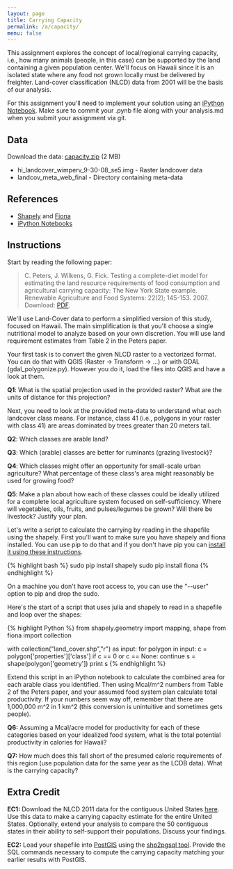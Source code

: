 ```yaml
---
layout: page
title: Carrying Capacity
permalink: /a/capacity/
menu: false
---
```


This assignment explores the concept of local/regional carrying capacity, i.e., how
many animals (people, in this case) can be supported by the land containing a given population center. We'll focus on Hawaii since it is an isolated state where any food not 
grown locally must be delivered by freighter. Land-cover classification (NLCD) data from 2001 will be the basis of our analysis.

For this assignment you'll need to implement your solution using an [iPython Notebook](http://ipython.org/notebook.html). Make sure to commit your .pynb file along with your analysis.md when you submit your assignment via git.

## Data

Download the data: [capacity.zip](https://drive.google.com/file/d/0B3Vxw_F2RArqTmt6dGRaR1Frb3c/view?usp=sharing) (2 MB)

  * hi_landcover_wimperv_9-30-08_se5.img - Raster landcover data
  * landcov_meta_web_final - Directory containing meta-data
 
## References

  * [Shapely](https://pypi.python.org/pypi/Shapely) and [Fiona](ttp://www.macwright.org/2012/10/31/gis-with-python-shapely-fiona.html)
  * [iPython Notebooks](http://ipython.org/notebook.html)

## Instructions

Start by reading the following paper:

> C. Peters, J. Wilkens, G. Fick. Testing a complete-diet model for estimating the land 
> resource requirements of food consumption and agricultural carrying capacity: The New 
> York State example. Renewable Agriculture and Food Systems: 22(2); 145-153. 2007. 
> Download: [PDF](/pdfs/Peters2007.pdf).

We'll use Land-Cover data to perform a simplified version of this study, focused on Hawaii. The main simplification is that you'll choose a single nutritional model to analyze based on your own discretion. You will use land requirement estimates from Table 2 in the Peters paper.

Your first task is to convert the given NLCD raster to a vectorized format. You can do that with QGIS (Raster -> Transform -> ...) or with GDAL (gdal_polygonize.py). However you do it, load the files into QGIS and have a look at them.

**Q1**: What is the spatial projection used in the provided raster? What are the units of distance for this projection?

Next, you need to look at the provided meta-data to understand what each landcover class means. For instance, class 41 (i.e., polygons in your raster with class 41) are areas dominated by trees greater than 20 meters tall.

**Q2**: Which classes are arable land? 

**Q3**: Which (arable) classes are better for ruminants (grazing livestock)?

**Q4**: Which classes might offer an opportunity for small-scale urban agriculture? What percentage of these class's area might reasonably be used for growing food?

**Q5**: Make a plan about how each of these classes could be ideally utilized for a complete local agriculture system focused on self-sufficiency. Where will vegetables, oils, fruits, and pulses/legumes be grown? Will there be livestock? Justify your plan.

Let's write a script to calculate the carrying by reading in the shapefile using the shapely. First you'll want to make sure you have shapely and fiona installed. You can use pip to do that and if you don't have pip you can [install it using these instructions](https://pip.pypa.io/en/latest/installing.html).

{% highlight bash %}
sudo pip install shapely
sudo pip install fiona
{% endhighlight %}

On a machine you don't have root access to, you can use the "--user" option to pip and drop the sudo.

Here's the start of a script that uses julia and shapely to read in a shapefile and loop over the shapes:

{% highlight Python %}
from shapely.geometry import mapping, shape
from fiona import collection

with collection("land_cover.shp","r") as input:
  for polygon in input:
    c = polygon['properties']['class']
    if c == 0 or c == None:
      continue
    s = shape(polygon['geometry'])
    print s
{% endhighlight %}

Extend this script in an iPython notebook to calculate the combined area for each arable class you identified. Then using Mcal/m^2 numbers from Table 2 of the Peters paper, and your assumed food system plan calculate total productivity. If your numbers seem way off, remember that there are 1,000,000 m^2 in 1 km^2 (this conversion is unintuitive and sometimes gets people).

**Q6:** Assuming a Mcal/acre model for productivity for each of these categories based on your idealized food system, what is the total potential productivity in calories for Hawaii? 

**Q7:** How much does this fall short of the presumed caloric requirements of this region (use population data for the same year as the LCDB data). What is the carrying capacity?

## Extra Credit

**EC1:** Download the NLCD 2011 data for the contiguous United States [here](http://www.mrlc.gov/nlcd11_data.php). Use this data to make a carrying capacity estimate for the entire United States. Optionally, extend your analysis to compare the 50 contiguous states in their ability to self-support their populations. Discuss your findings.

**EC2:** Load your shapefile into [PostGIS](http://postgis.net/) using the [shp2pgsql tool](http://suite.opengeo.org/4.1/dataadmin/pgGettingStarted/shp2pgsql.html). Provide the SQL commands necessary to compute the carrying capacity matching your earlier results with PostGIS.
